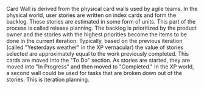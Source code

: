 Card Wall is derived from the physical card walls used by agile teams.  In the physical world, user stories are written on index cards and form the backlog. These stories are estimated in some form of units. This part of the process is called release planning. The backlog is prioritized by the product owner and the stories with the highest priorities become the items to be done in the current iteration. Typically, based on the previous iteration (called "Yesterdays weather" in the XP vernacular) the value of stories selected are approximately equal to the work previously completed.  This cards are moved into the "To Do" section.  As stories are started, they are moved into "In Progress" and then moved to "Completed."   In the XP world, a second wall could be used for tasks that are broken down out of the stories. This is iteration planning.